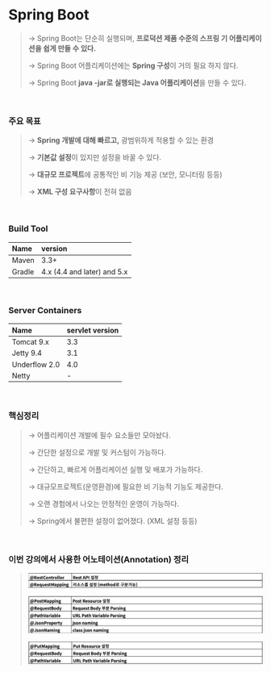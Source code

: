 # Spring Boot
> → Spring Boot는 단순히 실행되며, **프로덕션 제품 수준의 스프링 기 어플리케이션을 쉽게 만들 수 있다.**
> 
> → Spring Boot 어플리케이션에는 **Spring 구성**이 거의 필요 하지 않다.
> 
> → Spring Boot **java -jar로 실행되는 Java 어플리케이션**을 만들 수 있다.

<br>

### 주요 목표
> → **Spring 개발에 대해 빠르고,** 광범위하게 적용할 수 있는 환경
> 
> → **기본값 설정**이 있지만 설정을 바꿀 수 있다.
> 
> → **대규모 프로젝트**에 공통적인 비 기능 제공 (보안, 모니터링 등등)
> 
> → **XML 구성 요구사항**이 전혀 없음  

<br>

### Build Tool
|Name| version                     |
|:---|:----------------------------|
|Maven| 3.3+                        |
|Gradle| 4.x (4.4 and later) and 5.x |

<br>

### Server Containers
|Name|servlet version|
|:---|:---|
|Tomcat 9.x|3.3|
|Jetty 9.4|3.1|
|Underflow 2.0|4.0|
|Netty|-|

<br>

### 핵심정리
> → 어플리케이션 개발에 필수 요소들만 모아놨다.  
> 
> → 간단한 설정으로 개발 및 커스텀이 가능하다.  
> 
> → 간단하고, 빠르게 어플리케이션 실행 및 배포가 가능하다.  
> 
> → 대규모프로젝트(운영환경)에 필요한 비 기능적 기능도 제공한다.  
> 
> → 오랜 경험에서 나오는 안정적인 운영이 가능하다.  
> 
> → Spring에서 불편한 설정이 없어졌다. (XML 설정 등등)

<br>

### 이번 강의에서 사용한 어노테이션(Annotation) 정리
> ![IMG](IMG/5.png)
> 
> ![IMG](IMG/6.png)
> 
> ![IMG](IMG/7.png)